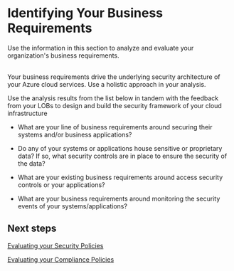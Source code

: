 # Identifying Your Business Requirements

Use the information in this section to analyze and evaluate your organization's business requirements.  
  

Your business requirements drive the underlying security architecture of your Azure cloud services. Use a holistic approach in your analysis.  


Use the analysis results from the list below in tandem with the feedback from your LOBs to design and build the security framework of your cloud infrastructure 


- What are your line of business requirements around securing their systems and/or business applications? 


- Do any of your systems or applications house sensitive or proprietary data? If so, what security controls are in place to ensure the security of the data? 


- What are your existing business requirements around access security controls or your applications? 


- What are your business requirements around monitoring the security events of your systems/applications? 






 


## Next steps 

[Evaluating your Security Policies](Evaluating-your-On-Premise-Security-Policies.md)



 

[Evaluating your Compliance Policies](Evaluating-your-On-Premise-Compliance-Policies.md)

